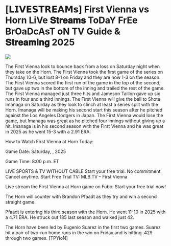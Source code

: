 # [𝗟𝗜𝗩𝗘𝗦𝗧𝗥𝗘𝗔𝗠𝘀] First Vienna vs Horn LiVe 𝐒𝐭𝐫𝐞𝐚𝐦𝐬 ToDaY FrEe BrOaDcAsT oN TV Guide & 𝐒𝐭𝐫𝐞𝐚𝐦𝐢𝐧𝐠  2025  
  
  
[![](https://i.imgur.com/qSNzIqt.png)](https://movie.rssnews.media/KYZhFcvG.php)  
  
The First Vienna look to bounce back from a loss on Saturday night when they take on the Horn. The First Vienna took the first game of the series on Thursday 10-6, but lost 8-1 on Friday and they are now 1-3 on the season. The First Vienna scored the first run of the game in the top of the second, but gave up two in the bottom of the inning and trailed the rest of the game. The First Vienna managed just three hits and Jameson Taillon gave up six runs in four and a third innings. The First Vienna will give the ball to Shota Imanaga on Saturday as they look to clinch at least a series split with the Horn. Imanaga will be making his second start this season after he pitched against the Los Angeles Dodgers in Japan. The First Vienna would lose the game, but Imanaga was great as he pitched four innings without giving up a hit. Imanaga is in his second season with the First Vienna and he was great in 2025 as he went 15-3 with a 2.91 ERA.

How to Watch First Vienna at Horn Today:

Game Date: Saturday, , 2025

Game Time: 8:00 p.m. ET

LIVE SPORTS & TV WITHOUT CABLE
Start your free trial. No commitment. Cancel anytime.
Start Free Trial
TV: MLB.TV – First Vienna

Live stream the First Vienna at Horn game on Fubo: Start your free trial now!

The Horn will counter with Brandon Pfaadt as they try and win a second straight game.

Pfaadt is entering his third season with the Horn. He went 11-10 in 2025 with a 4.71 ERA. He struck out 185 last season and walked just 42.

The Horn have been led by Eugenio Suarez in the first two games. Suarez hit a pair of two-run home runs in the win on Friday and is hitting .429 through two games. [TPYioN]